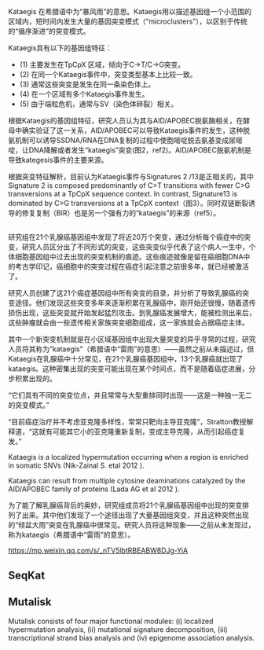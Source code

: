 Kataegis 在希腊语中为“暴风雨”的意思。Kataegis用以描述基因组一个小范围的区域内，短时间内发生大量的基因突变模式（“microclusters”），以区别于传统的“循序渐进”的突变模式。

Kataegis具有以下的基因组特征：

+ (1)    主要发生在TpCpX 区域，倾向于C->T/C->G突变。
+ (2)    在同一个Kataegis事件中，突变类型基本上比较一致。
+ (3)    通常这些突变是发生在同一条染色体上。
+ (4)    在一个区域有多个Kataegis事件发生。
+ (5)    由于端粒危机，通常与SV（染色体碎裂）相关。

根据Kataegis的基因组特征，研究人员认为其与AID/APOBEC脱氨酶相关，在酵母中确实验证了这一关系，AID/APOBEC可以导致Kataegis事件的发生，这种脱氨机制可以诱导SSDNA/RNA在DNA复制的过程中使胞嘧啶脱去氨基变成尿嘧啶，让DNA降解或者发生“kataegis”突变(图2，ref2)。AID/APOBEC脱氨机制是导致kategesis事件的主要来源。

根据突变特征解析，目前认为Kataegis事件与Signatures 2 /13是正相关的，其中 Signature 2 is composed predominantly of C>T transitions with fewer C>G transversions at a TpCpX sequence context. In contrast, Signature13 is dominated by C>G transversions at a TpCpX context（图3）。同时双链断裂诱导的修复复制（BIR）也是另一个强有力的“kataegis”的来源（ref5）。

## 
研究组在21个乳腺癌基因组中发现了将近20万个突变，通过分析每个癌症中的突变，研究人员区分出了不同形式的突变，这些突变似乎代表了这个病人一生中，个体细胞基因组中过去出现的突变机制的痕迹。这些痕迹就像是留在癌细胞DNA中的考古学印记，癌细胞中的突变过程在癌症引起注意之前很多年，就已经被激活了。

研究人员创建了这21个癌症基因组中所有突变的目录，并分析了导致乳腺癌的突变途径。他们发现这些突变多年来逐渐积累在乳腺癌中，刚开始还很慢，随着遗传损伤出现，这些突变就开始发起猛烈攻击。到乳腺癌发展增大，能被检测出来后，这些肿瘤就会由一些遗传相关家族突变细胞组成，这一家族就会占据癌症主体。

其中一个新突变机制就是在小区域基因组中出现大量突变的异乎寻常的过程，研究人员将其称为“kataegis”（希腊语中“雷雨”的意思）——虽然之前从未描述过，但Kataegis在乳腺癌中十分常见，在21个乳腺癌基因组中，13个乳腺癌就出现了kataegis。这种密集出现的突变可能出现在某个时间点，而不是随着癌症进展，分步积累出现的。

“它们具有不同的突变位点，并且常常与大型重排同时出现——这是一种独一无二的突变模式。”

“目前癌症治疗并不考虑亚克隆多样性，常常只靶向主导亚克隆”，Stratton教授解释道，“这就有可能其它小的亚克隆重新复制，变成主导克隆，从而引起癌症复发。”

Kataegis is a localized hypermutation occurring when a region is enriched in somatic SNVs (Nik-Zainal S. etal 2012 ).

Kataegis can result from multiple cytosine deaminations catalyzed by the AID/APOBEC family of proteins (Lada AG et al 2012 ).


为了能了解乳腺癌背后的奥妙，研究组成员将21个乳腺癌基因组中出现的突变排列了出来。其中他们发现了一个途径出现了大量基因组突变，并且这种突然出现的“倾盆大雨”突变在乳腺癌中很常见。研究人员将这种现象——之前从未发现过，称为kataegis（希腊语中“雷雨”的意思）。

https://mp.weixin.qq.com/s/_nTV5lbtRBEABW8DJg-YiA

## SeqKat
 
## Mutalisk
Mutalisk consists of four major functional modules: (i) localized hypermutation analysis, (ii) mutational signature decomposition, (iii) transcriptional strand bias analysis and (iv) epigenome association analysis. 